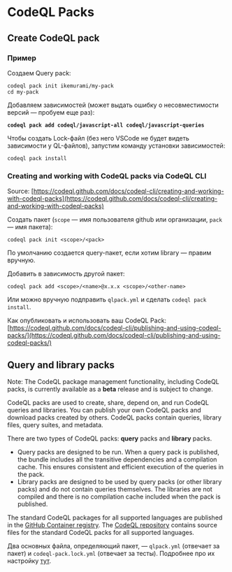 # CodeQL Packs

## Create CodeQL pack

### Пример

Создаем Query pack:

```
codeql pack init ikemurami/my-pack
cd my-pack
```

Добавляем зависимостей (может выдать ошибку о несовместимости версий — пробуем еще раз):

<pre><code><strong>codeql pack add codeql/javascript-all codeql/javascript-queries
</strong></code></pre>

Чтобы создать Lock-файл (без него VSCode не будет видеть зависимости у QL-файлов), запустим команду установки зависимостей:

```
codeql pack install
```

### Creating and working with CodeQL packs via CodeQL CLI

Source: [https://codeql.github.com/docs/codeql-cli/creating-and-working-with-codeql-packs](https://codeql.github.com/docs/codeql-cli/creating-and-working-with-codeql-packs)

Создать пакет (`scope` — имя пользователя github или организации, `pack` — имя пакета):

```
codeql pack init <scope>/<pack>
```

По умолчанию создается query-пакет, если хотим library — правим вручную.

Добавить в зависимость другой пакет:

```
codeql pack add <scope>/<name>@x.x.x <scope>/<other-name>
```

Или можно вручную подправить `qlpack.yml` и сделать `codeql pack install`.

Как опубликовать и использовать ваш CodeQL Pack: [https://codeql.github.com/docs/codeql-cli/publishing-and-using-codeql-packs/](https://codeql.github.com/docs/codeql-cli/publishing-and-using-codeql-packs/)

## Query and library packs

Note: The CodeQL package management functionality, including CodeQL packs, is currently available as a **beta** release and is subject to change.

CodeQL packs are used to create, share, depend on, and run CodeQL queries and libraries. You can publish your own CodeQL packs and download packs created by others. CodeQL packs contain queries, library files, query suites, and metadata.

There are two types of CodeQL packs: **query** packs and **library** packs.

* Query packs are designed to be run. When a query pack is published, the bundle includes all the transitive dependencies and a compilation cache. This ensures consistent and efficient execution of the queries in the pack.
* Library packs are designed to be used by query packs (or other library packs) and do not contain queries themselves. The libraries are not compiled and there is no compilation cache included when the pack is published.

The standard CodeQL packages for all supported languages are published in the [GitHub Container registry](https://github.com/orgs/codeql/packages). The [CodeQL repository](https://github.com/github/codeql) contains source files for the standard CodeQL packs for all supported languages.

Два основных файла, определяющий пакет, — `qlpack.yml` (отвечает за пакет) и `codeql-pack.lock.yml` (отвечает за тесты). Подробнее про их настройку [тут](https://codeql.github.com/docs/codeql-cli/about-codeql-packs/).
